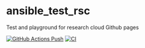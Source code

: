 # ansible_test_rsc
Test and playground for research cloud
Github pages

[![GitHub Actions Push](https://github.com/chStaiger/ansible_test_rsc/actions/workflows/github-actions-demo.yml/badge.svg)](https://github.com/chStaiger/ansible_test_rsc/actions/workflows/github-actions-demo.yml)
[![CI](https://github.com/chStaiger/ansible_test_rsc/actions/workflows/blank.yml/badge.svg)](https://github.com/chStaiger/ansible_test_rsc/actions/workflows/blank.yml)
